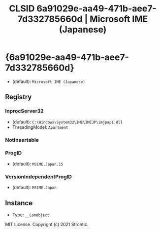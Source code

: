 ﻿---
title: "CLSID 6a91029e-aa49-471b-aee7-7d332785660d | Microsoft IME (Japanese)"
excerpt: What is COM-Object CLSID 6a91029e-aa49-471b-aee7-7d332785660d?
---

# {6a91029e-aa49-471b-aee7-7d332785660d}

* (default): `Microsoft IME (Japanese)`

## Registry


### InprocServer32

* (default): `C:\Windows\System32\IME\IMEJP\imjpapi.dll`
* ThreadingModel: `Apartment`

### NotInsertable


### ProgID

* (default): `MSIME.Japan.15`

### VersionIndependentProgID

* (default): `MSIME.Japan`

## Instance

* Type: `__ComObject`

MIT License. Copyright (c) 2021 Strontic.


